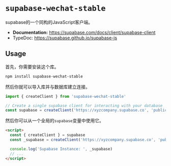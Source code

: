 # `supabase-wechat-stable`

supabase的一个同构的JavaScript客户端。

- **Documentation:** https://supabase.com/docs/client/supabase-client
- TypeDoc: https://supabase.github.io/supabase-js

## Usage

首先，你需要安装这个库。

```sh
npm install supabase-wechat-stable
```

然后你就可以导入库并与数据库建立连接。

```js
import { createClient } from 'supabase-wechat-stable'

// Create a single supabase client for interacting with your database
const supabase = createClient('https://xyzcompany.supabase.co', 'public-anon-key')
```

然后你可以从一个全局的`supabase`变量中使用它。

```html
<script>
  const { createClient } = supabase
  const _supabase = createClient('https://xyzcompany.supabase.co', 'public-anon-key')

  console.log('Supabase Instance: ', _supabase)
  // ...
</script>
```




